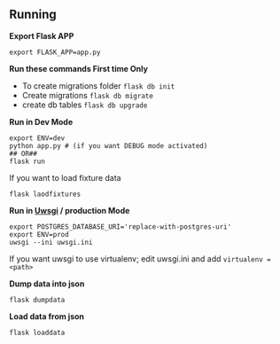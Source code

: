 ## Running

**Export Flask APP**

```
export FLASK_APP=app.py
```

**Run these commands First time Only**
- To create migrations folder ```flask db init```
- Create migrations ```flask db migrate```
- create db tables ```flask db upgrade```


**Run in Dev Mode**
```
export ENV=dev
python app.py # (if you want DEBUG mode activated)
## OR##
flask run
```
If you want to load fixture data
```
flask laodfixtures
```

**Run in [Uwsgi](https://uwsgi-docs.readthedocs.io/en/latest/) / production Mode**
```
export POSTGRES_DATABASE_URI='replace-with-postgres-uri'
export ENV=prod
uwsgi --ini uwsgi.ini
```
If you want uwsgi to use virtualenv; edit uwsgi.ini and add ```virtualenv = <path>```

**Dump data into json**
```
flask dumpdata
```

**Load data from json**
```
flask loaddata
```



